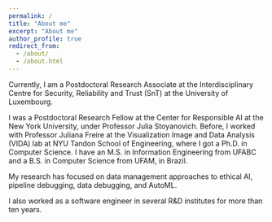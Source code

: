 ```yaml
---
permalink: /
title: "About me"
excerpt: "About me"
author_profile: true
redirect_from: 
  - /about/
  - /about.html
---
```


Currently, I am a Postdoctoral Research Associate at the Interdisciplinary Centre for Security, Reliability and Trust (SnT) at the University of Luxembourg.
 
I was a Postdoctoral Research Fellow at the Center for Responsible AI at the New York University, under Professor Julia Stoyanovich. Before, I worked with Professor Juliana Freire at the Visualization Image and Data Analysis (VIDA) lab at NYU Tandon School of Engineering, where I got a Ph.D. in Computer Science. I have an M.S. in Information Engineering from UFABC and a B.S. in Computer Science from UFAM, in Brazil. 

My research has focused on data management approaches to ethical AI, pipeline debugging, data debugging, and AutoML. 

I also worked as a software engineer in several R&D institutes for more than ten years.
